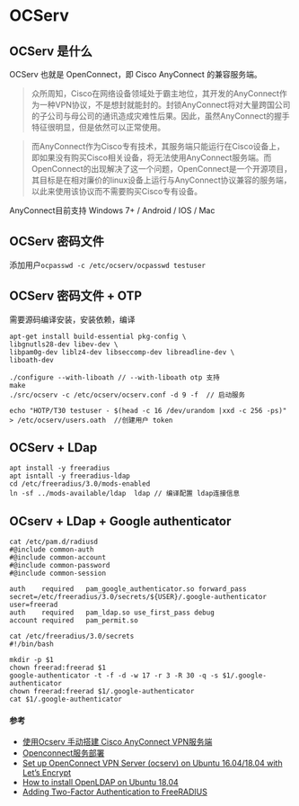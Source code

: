 # OCServ
## OCServ 是什么
OCServ 也就是 OpenConnect，即 Cisco AnyConnect 的兼容服务端。
> 众所周知，Cisco在网络设备领域处于霸主地位，其开发的AnyConnect作为一种VPN协议，不是想封就能封的。封锁AnyConnect将对大量跨国公司的子公司与母公司的通讯造成灾难性后果。因此，虽然AnyConnect的握手特征很明显，但是依然可以正常使用。

> 而AnyConnect作为Cisco专有技术，其服务端只能运行在Cisco设备上，即如果没有购买Cisco相关设备，将无法使用AnyConnect服务端。而OpenConnect的出现解决了这一个问题，OpenConnect是一个开源项目，其目标是在相对廉价的linux设备上运行与AnyConnect协议兼容的服务端，以此来使用该协议而不需要购买Cisco专有设备。

AnyConnect目前支持 Windows 7+ / Android / IOS / Mac

## OCServ 密码文件
添加用户`ocpasswd -c /etc/ocserv/ocpasswd testuser`

## OCServ 密码文件 + OTP 
需要源码编译安装，安装依赖，编译

```
apt-get install build-essential pkg-config \
libgnutls28-dev libev-dev \
libpam0g-dev liblz4-dev libseccomp-dev libreadline-dev \
liboath-dev

./configure --with-liboath // --with-liboath otp 支持
make 
./src/ocserv -c /etc/ocserv/ocserv.conf -d 9 -f  // 启动服务

echo "HOTP/T30 testuser - $(head -c 16 /dev/urandom |xxd -c 256 -ps)" > /etc/ocserv/users.oath  //创建用户 token
```
## OCServ + LDap

```
apt install -y freeradius
apt isntall -y freeradius-ldap
cd /etc/freeradius/3.0/mods-enabled
ln -sf ../mods-available/ldap  ldap // 编译配置 ldap连接信息
```

## OCserv + LDap + Google authenticator
```
cat /etc/pam.d/radiusd
#@include common-auth
#@include common-account
#@include common-password
#@include common-session

auth    required   pam_google_authenticator.so forward_pass secret=/etc/freeradius/3.0/secrets/${USER}/.google-authenticator user=freerad
auth    required   pam_ldap.so use_first_pass debug
account required   pam_permit.so
```


```
cat /etc/freeradius/3.0/secrets
#!/bin/bash

mkdir -p $1
chown freerad:freerad $1
google-authenticator -t -f -d -w 17 -r 3 -R 30 -q -s $1/.google-authenticator
chown freerad:freerad $1/.google-authenticator
cat $1/.google-authenticator
```
#### 参考
* [使用Ocserv 手动搭建 Cisco AnyConnect VPN服务端](https://doubibackup.com/k9994-k3.html)
* [Openconnect服务部署](https://wwww.lvmoo.com/1048.love)
* [Set up OpenConnect VPN Server (ocserv) on Ubuntu 16.04/18.04 with Let’s Encrypt](https://www.linuxbabe.com/ubuntu/openconnect-vpn-server-ocserv-ubuntu-16-04-17-10-lets-encrypt)
* [How to install OpenLDAP on Ubuntu 18.04](https://www.techrepublic.com/article/how-to-install-openldap-on-ubuntu-18-04/)
* [Adding Two-Factor Authentication to FreeRADIUS](https://networkjutsu.com/freeradius-google-authenticator/)